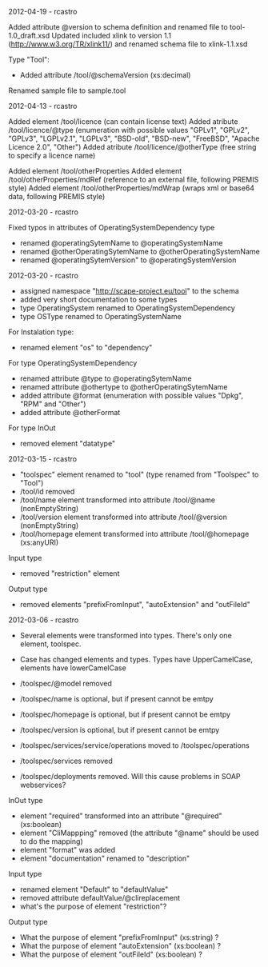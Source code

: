 2012-04-19 - rcastro

Added attribute @version to schema definition and renamed file to tool-1.0_draft.xsd
Updated included xlink to version 1.1 (http://www.w3.org/TR/xlink11/) and renamed schema file to xlink-1.1.xsd

Type "Tool":
 - Added attribute /tool/@schemaVersion (xs:decimal)

Renamed sample file to sample.tool

2012-04-13 - rcastro

Added element /tool/licence (can contain license text)
Added atribute /tool/licence/@type (enumeration with possible values "GPLv1", "GPLv2", "GPLv3", "LGPLv2.1", "LGPLv3", "BSD-old", "BSD-new", "FreeBSD", "Apache Licence 2.0", "Other")
Added atribute /tool/licence/@otherType (free string to specify a licence name)

Added element /tool/otherProperties
Added element /tool/otherProperties/mdRef (reference to an external file, following PREMIS style)
Added element /tool/otherProperties/mdWrap (wraps xml or base64 data, following PREMIS style)

2012-03-20 - rcastro

Fixed typos in attributes of OperatingSystemDependency type
 - renamed @operatingSytemName to @operatingSystemName
 - renamed @otherOperatingSytemName to @otherOperatingSystemName
 - renamed @operatingSytemVersion" to @operatingSystemVersion

2012-03-20 - rcastro

- assigned namespace "http://scape-project.eu/tool" to the schema 
- added very short documentation to some types
- type OperatingSystem renamed to OperatingSystemDependency
- type OSType renamed to OperatingSystemName

For Instalation type:
- renamed element "os" to "dependency"

For type OperatingSystemDependency
- renamed attribute @type to @operatingSytemName
- renamed attribute @othertype to @otherOperatingSytemName
- added attribute @format (enumeration with possible values "Dpkg", "RPM" and "Other")
- added attribute @otherFormat

For type InOut
 - removed element "datatype"

2012-03-15 - rcastro

- "toolspec" element renamed to "tool" (type renamed from "Toolspec" to "Tool")
- /tool/id removed
- /tool/name element transformed into attribute /tool/@name (nonEmptyString)
- /tool/version element transformed into attribute /tool/@version (nonEmptyString)
- /tool/homepage element transformed into attribute /tool/@homepage (xs:anyURI)

Input type
 - removed "restriction" element

Output type
 - removed elements "prefixFromInput", "autoExtension" and "outFileId"


2012-03-06 - rcastro
- Several elements were transformed into types. There's only one element, toolspec.
- Case has changed elements and types. Types have UpperCamelCase, elements have lowerCamelCase

- /toolspec/@model removed 
- /toolspec/name is optional, but if present cannot be emtpy
- /toolspec/homepage is optional, but if present cannot be emtpy
- /toolspec/version is optional, but if present cannot be emtpy
- /toolspec/services/service/operations moved to /toolspec/operations
- /toolspec/services removed
- /toolspec/deployments removed. Will this cause problems in SOAP webservices?

InOut type
 - element "required" transformed into an attribute "@required" (xs:boolean)
 - element "CliMappping" removed (the attribute "@name" should be used to do the mapping)
 - element "format" was added
 - element "documentation" renamed to "description"

Input type
 - renamed element "Default" to "defaultValue"
 - removed attribute defaultValue/@clireplacement
 - what's the purpose of element "restriction"?

Output type
 - What the purpose of element "prefixFromInput" (xs:string) ?
 - What the purpose of element "autoExtension" (xs:boolean) ?
 - What the purpose of element "outFileId" (xs:boolean) ?


